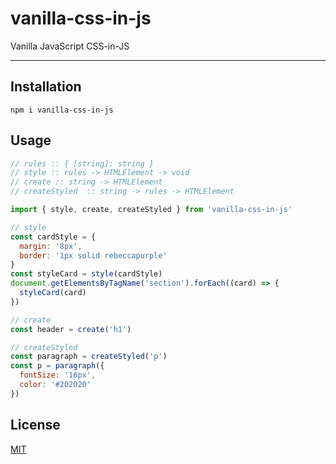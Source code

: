 # vanilla-css-in-js

Vanilla JavaScript CSS-in-JS

--------

## Installation

`npm i vanilla-css-in-js`

## Usage

```javascript
// rules :: { [string]: string }
// style :: rules -> HTMLElement -> void
// create :: string -> HTMLElement
// createStyled  :: string -> rules -> HTMLElement

import { style, create, createStyled } from 'vanilla-css-in-js'

// style
const cardStyle = {
  margin: '8px',
  border: '1px solid rebeccapurple'
}
const styleCard = style(cardStyle)
document.getElementsByTagName('section').forEach((card) => {
  styleCard(card)
})

// create
const header = create('h1')

// createStyled
const paragraph = createStyled('p')
const p = paragraph({
  fontSize: '16px',
  color: '#202020'
})
```

## License

[MIT](./LICENSE.md)
